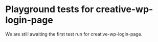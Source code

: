 # Playground tests for creative-wp-login-page
We are still awaiting the first test run for creative-wp-login-page.
